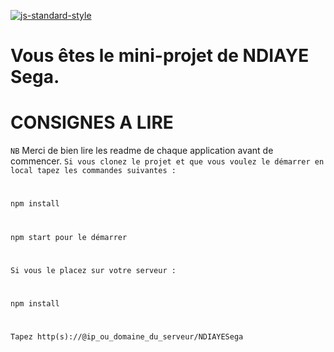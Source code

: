 [![js-standard-style](https://galilee.univ-paris13.fr/wp-content/uploads/logo-Institut-Galilee-UP13.jpg)](https://galilee.univ-paris13.fr/)
# 
# Vous êtes le mini-projet de NDIAYE Sega.


# CONSIGNES A LIRE

`NB` Merci de bien lire les readme de chaque application avant de commencer.
`Si vous clonez le projet et que vous voulez le démarrer en local tapez les commandes suivantes :` 
# 
`npm install`
# 
`npm start pour le démarrer`
# 
`Si vous le placez sur votre serveur : ` 
# 
`npm install`
# 
`Tapez http(s)://@ip_ou_domaine_du_serveur/NDIAYESega` 

